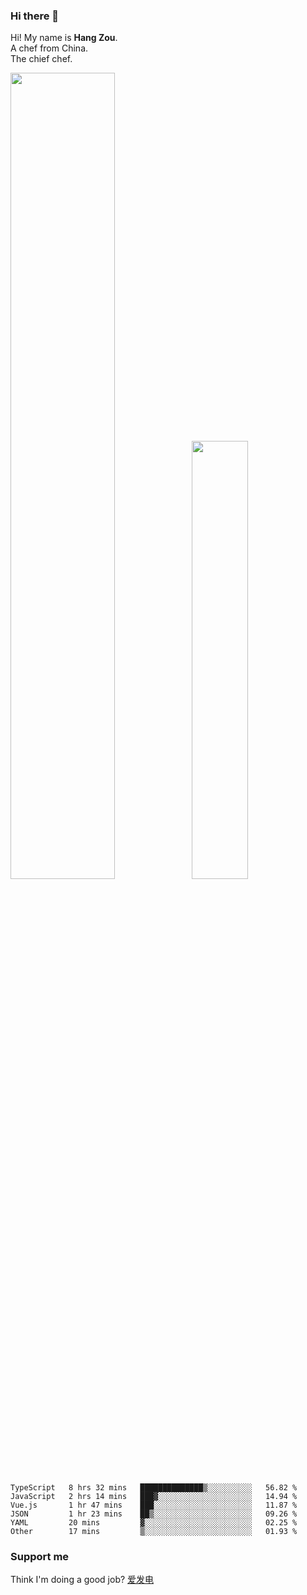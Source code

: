 ### Hi there 👋

Hi! My name is **Hang Zou**.  
A chef from China.  
The chief chef.

<img align="" width="57.5%" src="https://github-readme-stats.vercel.app/api?username=zouhangwithsweet&hide_title=true&hide_border=true&show_icons=true&include_all_commits=true&line_height=21" /><img align="" width="42.4%" src="https://github-readme-stats.vercel.app/api/top-langs/?username=zouhangwithsweet&hide_title=true&hide_border=true&layout=compact" />

<!--START_SECTION:waka-->

```text
TypeScript   8 hrs 32 mins   ██████████████▒░░░░░░░░░░   56.82 %
JavaScript   2 hrs 14 mins   ███▓░░░░░░░░░░░░░░░░░░░░░   14.94 %
Vue.js       1 hr 47 mins    ███░░░░░░░░░░░░░░░░░░░░░░   11.87 %
JSON         1 hr 23 mins    ██▒░░░░░░░░░░░░░░░░░░░░░░   09.26 %
YAML         20 mins         ▓░░░░░░░░░░░░░░░░░░░░░░░░   02.25 %
Other        17 mins         ▒░░░░░░░░░░░░░░░░░░░░░░░░   01.93 %
```

<!--END_SECTION:waka-->

### Support me

Think I'm doing a good job? [爱发电](https://afdian.net/@zouhangsweet)
